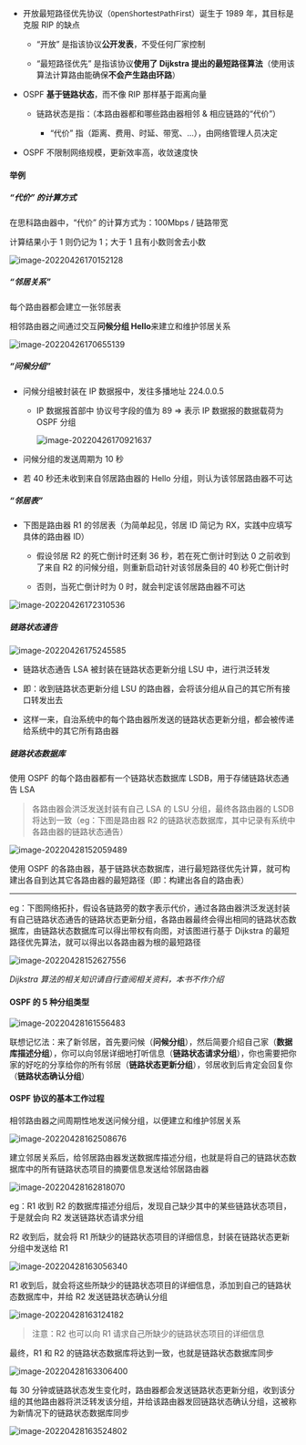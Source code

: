 - 开放最短路径优先协议（`O`pen`S`hortest`P`ath`F`irst）诞生于 1989 年，其目标是克服 RIP 的缺点

  - “开放” 是指该协议**公开发表**，不受任何厂家控制

  - “最短路径优先” 是指该协议**使用了 Dijkstra 提出的最短路径算法**（使用该算法计算路由能确保**不会产生路由环路**）

- OSPF **基于链路状态**，而不像 RIP 那样基于距离向量

  - 链路状态是指：（本路由器都和哪些路由器相邻 & 相应链路的“代价”）

    - “代价” 指（距离、费用、时延、带宽、...），由网络管理人员决定

- OSPF 不限制网络规模，更新效率高，收敛速度快

#### 举例

##### “代价” 的计算方式

在思科路由器中，“代价” 的计算方式为：100Mbps / 链路带宽

计算结果小于 1 则仍记为 1；大于 1 且有小数则舍去小数

![image-20220426170152128](https://aliyun-oss-lpj.oss-cn-qingdao.aliyuncs.com/images/by-picgo/image-20220426170152128.png)

##### “邻居关系”

每个路由器都会建立一张邻居表

相邻路由器之间通过交互**问候分组 Hello**来建立和维护邻居关系

![image-20220426170655139](https://aliyun-oss-lpj.oss-cn-qingdao.aliyuncs.com/images/by-picgo/image-20220426170655139.png)

##### “问候分组”

- 问候分组被封装在 IP 数据报中，发往多播地址 224.0.0.5

  - IP 数据报首部中 协议号字段的值为 89 => 表示 IP 数据报的数据载荷为 OSPF 分组

    ![image-20220426170921637](https://aliyun-oss-lpj.oss-cn-qingdao.aliyuncs.com/images/by-picgo/image-20220426170921637.png)

- 问候分组的发送周期为 10 秒

- 若 40 秒还未收到来自邻居路由器的 Hello 分组，则认为该邻居路由器不可达

##### “邻居表”

- 下图是路由器 R1 的邻居表（为简单起见，邻居 ID 简记为 RX，实践中应填写具体的路由器 ID）

  - 假设邻居 R2 的死亡倒计时还剩 36 秒，若在死亡倒计时到达 0 之前收到了来自 R2 的问候分组，则重新启动针对该邻居条目的 40 秒死亡倒计时

  - 否则，当死亡倒计时为 0 时，就会判定该邻居路由器不可达

![image-20220426172310536](https://aliyun-oss-lpj.oss-cn-qingdao.aliyuncs.com/images/by-picgo/image-20220426172310536.png)

##### 链路状态通告

![image-20220426175245585](https://aliyun-oss-lpj.oss-cn-qingdao.aliyuncs.com/images/by-picgo/image-20220426175245585.png)

- 链路状态通告 LSA 被封装在链路状态更新分组 LSU 中，进行洪泛转发

- 即：收到链路状态更新分组 LSU 的路由器，会将该分组从自己的其它所有接口转发出去

- 这样一来，自治系统中的每个路由器所发送的链路状态更新分组，都会被传递给系统中的其它所有路由器

##### 链路状态数据库

使用 OSPF 的每个路由器都有一个链路状态数据库 LSDB，用于存储链路状态通告 LSA

> 各路由器会洪泛发送封装有自己 LSA 的 LSU 分组，最终各路由器的 LSDB 将达到一致（eg：下图是路由器 R2 的链路状态数据库，其中记录有系统中各路由器的链路状态通告）

![image-20220428152059489](https://aliyun-oss-lpj.oss-cn-qingdao.aliyuncs.com/images/by-picgo/image-20220428152059489.png)

使用 OSPF 的各路由器，基于链路状态数据库，进行最短路径优先计算，就可构建出各自到达其它各路由器的最短路径（即：构建出各自的路由表）

---

eg：下图网络拓扑，假设各链路旁的数字表示代价，通过各路由器洪泛发送封装有自己链路状态通告的链路状态更新分组，各路由器最终会得出相同的链路状态数据库，由链路状态数据库可以得出带权有向图，对该图进行基于 Dijkstra 的最短路径优先算法，就可以得出以各路由器为根的最短路径

![image-20220428152627556](https://aliyun-oss-lpj.oss-cn-qingdao.aliyuncs.com/images/by-picgo/image-20220428152627556.png)

*Dijkstra 算法的相关知识请自行查阅相关资料，本书不作介绍*

#### OSPF 的 5 种分组类型

![image-20220428161556483](https://aliyun-oss-lpj.oss-cn-qingdao.aliyuncs.com/images/by-picgo/image-20220428161556483.png)

联想记忆法：来了新邻居，首先要问候（**问候分组**），然后简要介绍自己家（**数据库描述分组**），你可以向邻居详细地打听信息（**链路状态请求分组**），你也需要把你家的好吃的分享给你的所有邻居（**链路状态更新分组**），邻居收到后肯定会回复你（**链路状态确认分组**）

#### OSPF 协议的基本工作过程

相邻路由器之间周期性地发送问候分组，以便建立和维护邻居关系

![image-20220428162508676](https://aliyun-oss-lpj.oss-cn-qingdao.aliyuncs.com/images/by-picgo/image-20220428162508676.png)

建立邻居关系后，给邻居路由器发送数据库描述分组，也就是将自己的链路状态数据库中的所有链路状态项目的摘要信息发送给邻居路由器

![image-20220428162818070](https://aliyun-oss-lpj.oss-cn-qingdao.aliyuncs.com/images/by-picgo/image-20220428162818070.png)

eg：R1 收到 R2 的数据库描述分组后，发现自己缺少其中的某些链路状态项目，于是就会向 R2 发送链路状态请求分组

R2 收到后，就会将 R1 所缺少的链路状态项目的详细信息，封装在链路状态更新分组中发送给 R1

![image-20220428163056340](https://aliyun-oss-lpj.oss-cn-qingdao.aliyuncs.com/images/by-picgo/image-20220428163056340.png)

R1 收到后，就会将这些所缺少的链路状态项目的详细信息，添加到自己的链路状态数据库中，并给 R2 发送链路状态确认分组

![image-20220428163124182](https://aliyun-oss-lpj.oss-cn-qingdao.aliyuncs.com/images/by-picgo/image-20220428163124182.png)

> 注意：R2 也可以向 R1 请求自己所缺少的链路状态项目的详细信息

最终，R1 和 R2 的链路状态数据库将达到一致，也就是链路状态数据库同步

![image-20220428163306400](https://aliyun-oss-lpj.oss-cn-qingdao.aliyuncs.com/images/by-picgo/image-20220428163306400.png)

每 30 分钟或链路状态发生变化时，路由器都会发送链路状态更新分组，收到该分组的其他路由器将洪泛转发该分组，并给该路由器发回链路状态确认分组，这被称为新情况下的链路状态数据库同步

![image-20220428163524802](https://aliyun-oss-lpj.oss-cn-qingdao.aliyuncs.com/images/by-picgo/image-20220428163524802.png)
